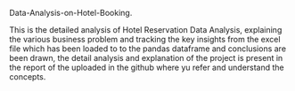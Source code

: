 Data-Analysis-on-Hotel-Booking.

This is the detailed analysis of Hotel Reservation Data Analysis, explaining the various business problem and tracking the key insights from the excel file which has been loaded to to the pandas dataframe and conclusions are been drawn, the detail analysis and explanation of the project is present in the report of the uploaded in the github where yu refer and understand the concepts.


